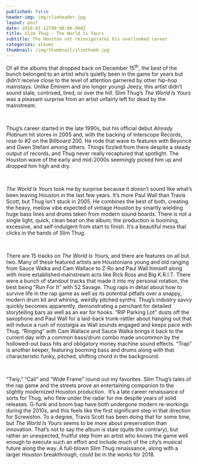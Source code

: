 ```yaml
---
published: false
header-img: img/slimheader.jpg
layout: post
date: 2018-01-12T00:00:00.000Z
title: Slim Thug - The World Is Yours
subtitle: The Houston vet reinvigorates his overlooked career
categories: albums
thumbnail: /img/thumbnail/slimthumb.jpg
---
```

<p>Of all the albums that dropped back on December 15<sup>th</sup>, the best of the bunch belonged to an artist who&rsquo;s quietly been in the game for years but didn&rsquo;t receive close to the level of attention garnered by other hip-hop mainstays. Unlike Eminem and (no longer young) Jeezy, this artist didn&rsquo;t sound stale, contrived, tired, or over the hill. Slim Thug&rsquo;s <em>The World Is Yours </em>was a pleasant surprise from an artist unfairly left for dead by the mainstream.</p>
<p>&nbsp;</p>
<p>Thug&rsquo;s career started in the late 1990s, but his official debut <em>Already Platinum </em>hit stores in 2005 and, with the backing of Interscope Records, rose to #2 on the Billboard 200. He rode that wave to features with Beyonc&eacute; and Gwen Stefani among others. Things fizzled from there despite a steady output of records, and Thug never really recaptured that spotlight. The Houston wave of the early and mid-2000s seemingly picked him up and dropped him high and dry.</p>
<p>&nbsp;</p>
<p><em>The World Is Yours </em>took me by surprise because it doesn&rsquo;t sound like what&rsquo;s been leaving Houston in the last few years. It&rsquo;s more Paul Wall than Travis Scott, but Thug isn&rsquo;t stuck in 2005. He combines the best of both, creating the heavy, mellow vibe expected of vintage Houston by smartly wielding huge bass lines and drums taken from modern sound boards. There is not a single light, quick, clean beat on the album; the production is booming, excessive, and self-indulgent from start to finish. It&rsquo;s a beautiful mess that clicks in the hands of Slim Thug.</p>
<p>&nbsp;</p>
<p>There are 15 tracks on <em>The World Is Yours</em>, and there are features on all but two. Many of these featured artists are Houstonians young and old ranging from Sauce Walka and Cam Wallace to Z-Ro and Paul Wall himself along with more established mainstream acts like Rick Ross and Big K.R.I.T. There were a bunch of standout tracks that made it into my personal rotation, the best being &ldquo;Run For It&rdquo; with 52 Savage. Thug raps in detail about how to survive life in the rap game as well as its potential pitfalls over a snappy, modern drum kit and whining, weirdly pitched synths. Thug&rsquo;s industry savvy quickly becomes apparently, demonstrating a penchant for detailed storytelling bars as well as an ear for hooks. &ldquo;RIP Parking Lot&rdquo; dusts off the saxophone and Paul Wall for a laid-back trunk-rattler about hanging out that will induce a rush of nostalgia as Wall sounds engaged and keeps pace with Thug. &ldquo;Ringing&rdquo; with Cam Wallace and Sauce Walka brings it back to the current day with a common bass/drum combo made uncommon by the hollowed-out bass hits and obligatory money machine sound effects. &ldquo;Trap&rdquo; is another keeper, featuring booming bass and drums along with that characteristic funky, pitched, shifting chord in the background.</p>
<p>&nbsp;</p>
<p>&ldquo;Twiy,&rdquo; &ldquo;Cali&rdquo; and &ldquo;Wide Frame&rdquo; round out my favorites. Slim Thug&rsquo;s tales of the rap game and the streets prove an entertaining companion to the slightly modernized Houston production. &nbsp;It&rsquo;s a late career renaissance of sorts for Thug, who flew under the radar for me despite years of solid releases. G-funk and boom bap have both undergone modern re-workings during the 2010s, and this feels like the first significant step in that direction for Screwston. To a degree, Travis Scott has been doing that for some time, but <em>The World Is Yours </em>seems to be more about preservation than innovation. That&rsquo;s not to say the album is stale (quite the contrary), but rather an unexpected, fruitful step from an artist who knows the game well enough to execute such an effort and include much of the city&rsquo;s musical future along the way. A full-blown Slim Thug renaissance, along with a larger Houston breakthrough, could be in the works for 2018.</p>